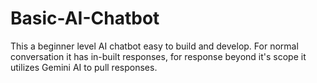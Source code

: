# Basic-AI-Chatbot
This a beginner level AI chatbot easy to build and develop.
For normal conversation it has in-built responses, for response beyond it's scope it utilizes Gemini AI to pull responses.

